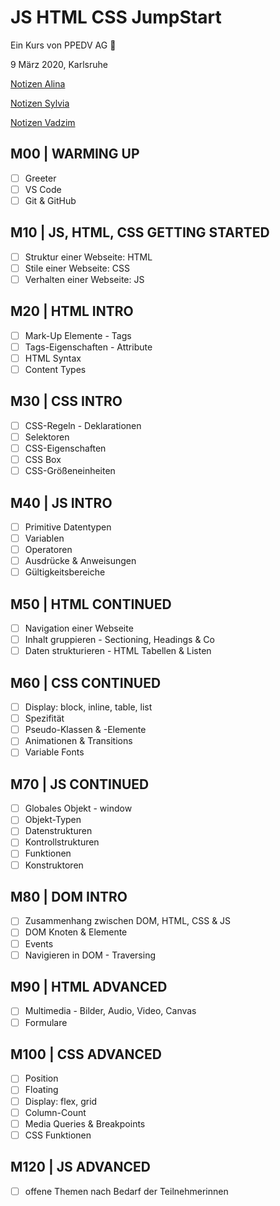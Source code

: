 # JS HTML CSS JumpStart

Ein Kurs von PPEDV AG :rocket:

9 März 2020, Karlsruhe

[Notizen Alina](./alina/a-notes.md)

[Notizen Sylvia](./sylvia/s-notes.md)

[Notizen Vadzim](./vadzim/v-notes.md)

## M00 | WARMING UP

- [ ] Greeter
- [ ] VS Code
- [ ] Git & GitHub

## M10 | JS, HTML, CSS GETTING STARTED

- [ ] Struktur einer Webseite: HTML
- [ ] Stile einer Webseite: CSS
- [ ] Verhalten einer Webseite: JS

## M20 | HTML INTRO

- [ ] Mark-Up Elemente - Tags
- [ ] Tags-Eigenschaften - Attribute
- [ ] HTML Syntax
- [ ] Content Types

## M30 | CSS INTRO

- [ ] CSS-Regeln - Deklarationen
- [ ] Selektoren
- [ ] CSS-Eigenschaften
- [ ] CSS Box
- [ ] CSS-Größeneinheiten

## M40 | JS INTRO

- [ ] Primitive Datentypen
- [ ] Variablen
- [ ] Operatoren
- [ ] Ausdrücke & Anweisungen
- [ ] Gültigkeitsbereiche

## M50 | HTML CONTINUED

- [ ] Navigation einer Webseite
- [ ] Inhalt gruppieren - Sectioning, Headings & Co
- [ ] Daten strukturieren - HTML Tabellen & Listen

## M60 | CSS CONTINUED

- [ ] Display: block, inline, table, list
- [ ] Spezifität
- [ ] Pseudo-Klassen & -Elemente
- [ ] Animationen & Transitions
- [ ] Variable Fonts

## M70 | JS CONTINUED

- [ ] Globales Objekt - window
- [ ] Objekt-Typen
- [ ] Datenstrukturen
- [ ] Kontrollstrukturen
- [ ] Funktionen
- [ ] Konstruktoren

## M80 | DOM INTRO

- [ ] Zusammenhang zwischen DOM, HTML, CSS & JS
- [ ] DOM Knoten & Elemente
- [ ] Events
- [ ] Navigieren in DOM - Traversing

## M90 | HTML ADVANCED

- [ ] Multimedia - Bilder, Audio, Video, Canvas
- [ ] Formulare

## M100 | CSS ADVANCED

- [ ] Position
- [ ] Floating
- [ ] Display: flex, grid
- [ ] Column-Count
- [ ] Media Queries & Breakpoints
- [ ] CSS Funktionen

## M120 | JS ADVANCED

- [ ] offene Themen nach Bedarf der Teilnehmerinnen

